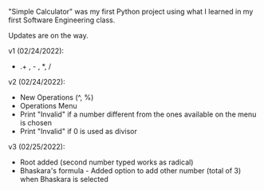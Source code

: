 "Simple Calculator" was my first Python project using what I learned in my first Software Engineering class.

Updates are on the way.

v1 (02/24/2022):
- .+ , - , *, /

v2 (02/24/2022):
- New Operations (^, %) 
- Operations Menu 
- Print "Invalid" if a number different from the ones available on the menu is chosen
- Print "Invalid" if 0 is used as divisor

v3 (02/25/2022):
- Root added (second number typed works as radical)
- Bhaskara's formula - Added option to add other number (total of 3) when Bhaskara is selected
